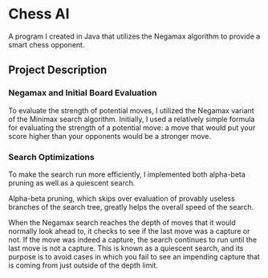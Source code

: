 # Chess AI
A program I created in Java that utilizes the Negamax algorithm to provide a smart chess opponent.
## Project Description
### Negamax and Initial Board Evaluation
To evaluate the strength of potential moves, I utilized the Negamax variant of the Minimax search algorithm. Initially, I used a relatively simple formula
for evaluating the strength of a potential move: a move that would put your score higher than your opponents would be a stronger move.
### Search Optimizations
To make the search run more efficiently, I implemented both alpha-beta pruning as well as a quiescent search.  

Alpha-beta pruning, which skips over evaluation
of provably useless branches of the search tree, greatly helps the overall speed of the search.  

When the Negamax search reaches the depth of moves that it would
normally look ahead to, it checks to see if the last move was a capture or not. If the move was indeed a capture, the search continues to run until the last
move is not a capture. This is known as a quiescent search, and its purpose is to avoid cases in which you fail to see an impending capture that is coming
from just outside of the depth limit.
